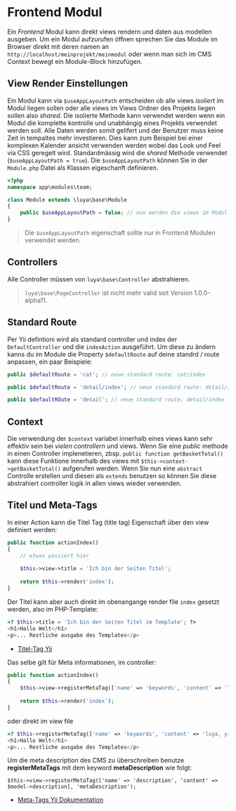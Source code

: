 Frontend Modul
==============
Ein *Frontend* Modul kann direkt views rendern und daten aus modellen ausgeben. Um ein Modul aufzurufen öffnen sprechen Sie das Module im Browser direkt mit deren namen an `http://localhost/meinprojekt/meinmodul` oder wenn man sich im CMS Context bewegt ein Module-Block hinzufügen.

View Render Einstellungen
-------------------------
Ein Modul kann via `$useAppLayoutPath` entscheiden ob alle views *isoliert* im Modul liegen sollen oder alle views im Views Ordner des Projekts liegen sollen also *shared*. Die isolierte Methode kann verwendet werden wenn ein Modul die komplette kontrolle und unabhängig eines Projekts verwendet werden soll. Alle Daten werden somit gelifert und der Benutzer muss keine Zeit in tempaltes mehr investieren. Dies kann zum Beispiel bei einer komplexen Kalender ansicht verwenden werden wobei das Look und Feel via CSS geregelt wird. Standardmässig wird die *shared* Methode verwendet (`$useAppLayoutPath = true`). Die `$useAppLayoutPath` können Sie in der `Module.php` Datei als Klassen eigeschanft definieren.

```php
<?php
namespace app\modules\team;

class Module extends \luya\base\Module
{
    public $useAppLayoutPath = false; // nun werden die views im Modul Ordner gesucht
}
```

> Die `$useAppLayoutPath` eigenschaft sollte nur in Frontend Modulen verwendet werden.

Controllers
-----------
Alle Controller müssen von `luya\base\Controller` abstrahieren.

> `luya\base\PageController` ist nicht mehr valid seit Version 1.0.0-alpha11.

Standard Route
--------------
Per Yii defintioni wird als standard controller und index der `DefaultController` und die `indexAction` ausgeführt. Um diese zu ändern kanns du im Module die Property `$defaultRoute` auf deine standrd *<controller>/<action>* route anpassen, ein paar Beispiele:

```php
public $defaultRoute = 'cat'; // neue standard route: cat/index

public $defaultRoute = 'detail/index'; // neue standard route: detail/index

public $defaultROute = 'detail'; // neue standard route: detail/index
```

Context
-------
Die verwendung der `$context` variabel innerhalb eines views kann sehr effektiv sein bei *vielen controllern* und views. Wenn Sie eine *public* methode in einen Controller implenetieren, zbsp. `public function getBasketTotal()` kann diese Funktione innerhalb des views mit `$this->context->getBasketTotal()` aufgerufen werden. Wenn Sie nun eine `abstract` Controlle erstellen und diesen als `extends` benutzen so können Sie diese abstrahiert controller logik in allen views wieder verwenden.

Titel und Meta-Tags
-------------------
In einer Action kann die Titel Tag (title tag) Eigenschaft über den view definiert werden:

```php
public function actionIndex()
{
    // etwas passiert hier
    
    $this->view->title = 'Ich bin der Seiten Titel';
    
    return $this->render('index');
}
```

Der Titel kann aber auch direkt im obenangange render file `index` gesetzt werden, also im PHP-Template:

```php
<? $this->title = 'Ich bin der Seiten Titel im Template'; ?>
<h1>Hallo Welt</h1>
<p>... Restliche ausgabe des Templates</p>
```

+ [Titel-Tag Yii](http://www.yiiframework.com/doc-2.0/guide-structure-views.html#setting-page-titles)

Das selbe gilt für Meta informationen, im controller:

```php
public function actionIndex()
{
    $this->view->registerMetaTag(['name' => 'keywords', 'content' => 'luya, yii, php']);
    
    return $this->render('index');
}
```

oder direkt im view file

```php
<? $this->registerMetaTag(['name' => 'keywords', 'content' => 'luya, yii, php']); ?>
<h1>Hallo Welt</h1>
<p>... Restliche ausgabe des Templates</p>
```

Um die meta description des CMS zu überschreiben benutze **registerMetaTags** mit dem keyword **metaDescription** wie folgt:

```
$this->view->registerMetaTag(['name' => 'description', 'content' => $model->description], 'metaDescription');
```

+ [Meta-Tags Yii Dokumentation](http://www.yiiframework.com/doc-2.0/guide-structure-views.html#registering-meta-tags)
